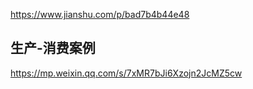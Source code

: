 https://www.jianshu.com/p/bad7b4b44e48

## 生产-消费案例

https://mp.weixin.qq.com/s/7xMR7bJi6Xzojn2JcMZ5cw



